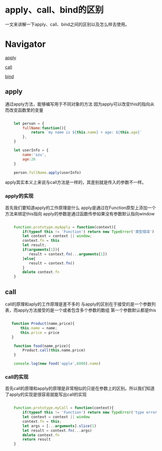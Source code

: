 # apply、call、bind的区别
一文来讲解一下apply、call、bind之间的区别以及怎么样去使用。


# Navigator

[apply](#apply)

[call](#call)

[bind](#bind)


## apply
通过apply方法，能够编写用于不同对象的方法
因为apply可以改变this的指向从而改变函数里的变量

``` javascript

    let person = {
        fullName:function(){
            return `my name is ${this.name} + age: ${this.age}`
        },
    }

    let userInfo = {
        name:'azu',
        age:26
    }

    person.fullName.apply(userInfo)

```

apply其实本义上来说与call方法是一样的，其差别就是传入的参数不一样。

### apply的实现
首先我们要知道apply的工作原理是什么
apply是通过在Function原型上添加一个方法来绑定this指向
apply的参数是通过函数传参如果没有参数默认指向window

``` javascript 

    Function.prototype.myApply = function(context){
        if(typeof this != 'Function') return new TypeError('类型错误')
        let context = context || window;
        context.fn = this
        let result;
        if(arguments[1]){
           result = context.fn(...arguments[1])
        }else{
           result = context.fn()
        }
        delete context.fn 
    }

```


## call
call的原理和aply的工作原理是差不多的
与apply的区别在于接受的是一个参数列表，而apply方法接受的是一个或者包含多个参数的数组
第一个参数默认都是this

``` javascript

   function Product(name,price){
       this.name = name;
       this.price = price
   }

    function food(name,price){
        Product.call(this,name,price)
    }

    console.log(new food('apple',6800).name)

```

### call的实现
首先call的原理和apply的原理是非常相似的只是在参数上的区别。所以我们知道了apply的实现是很容易就能写出call的实现


``` javascript

    Function.prototype.myCall = function(context){
        if(typeof this != 'Function') return new TypeError('type error')
        let context = context || window
        context.fn = this;
        let args = [...arguments].slice(1)
        let result = context.fn(...args)
        delete context.fn
        return result
    }

```